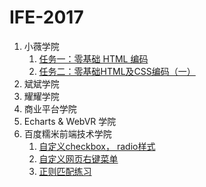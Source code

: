 # IFE-2017

1. 小薇学院
	1. [任务一：零基础 HTML 编码](https://grassrootscoder.github.io/IFE-2017/html/html.html)
	2. [任务二：零基础HTML及CSS编码（一）](https://grassrootscoder.github.io/IFE-2017/html-css/html-css.html)
2. 斌斌学院
3. 耀耀学院
4. 商业平台学院
5. Echarts & WebVR 学院
6. 百度糯米前端技术学院
	1. [自定义checkbox， radio样式](https://grassrootscoder.github.io/IFE-2017/customize-the-checked-radio-style/customize-the-checked&radio-style.html)
	2. [自定义网页右键菜单](https://grassrootscoder.github.io/IFE-2017/customize-context-menu/customize-context-menu.html)
	3. [正则匹配练习](https://github.com/grassrootscoder/IFE-2017/blob/master/regular-expressions/regexp.js)
